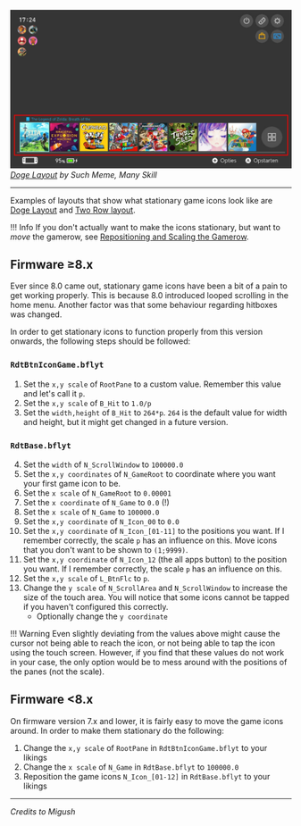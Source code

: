 ![Preview](preview.jpg)  
_[Doge Layout](https://themezer.net/themes/homemenu/BLK--6be) by Such Meme, Many Skill_

---

Examples of layouts that show what stationary game icons look like are [Doge Layout](https://themezer.net/layouts/homemenu/Doge-Layout-e) and [Two Row layout](https://themezer.net/layouts/homemenu/Two-Row-Layout-Compact--1c).

<!-- prettier-ignore -->
!!! Info
    If you don't actually want to make the icons stationary, but want to *move* the gamerow, see [Repositioning and Scaling the Gamerow](../reposition-gamerow/index.md).

## Firmware ≥8.x

Ever since 8.0 came out, stationary game icons have been a bit of a pain to get working properly. This is because 8.0 introduced looped scrolling in the home menu. Another factor was that some behaviour regarding hitboxes was changed.

In order to get stationary icons to function properly from this version onwards, the following steps should be followed:

### `RdtBtnIconGame.bflyt`

1. Set the `x,y scale` of `RootPane` to a custom value. Remember this value and let's call it `p`.
2. Set the `x,y scale` of `B_Hit` to `1.0/p`
3. Set the `width,height` of `B_Hit` to `264*p`. `264` is the default value for width and height, but it might get changed in a future version.

### `RdtBase.bflyt`

4. Set the `width` of `N_ScrollWindow` to `100000.0`
5. Set the `x,y coordinates` of `N_GameRoot` to coordinate where you want your first game icon to be.
6. Set the `x scale` of `N_GameRoot` to `0.00001`
7. Set the `x coordinate` of `N_Game` to `0.0` (!)
8. Set the `x scale` of `N_Game` to `100000.0`
9. Set the `x,y coordinate` of `N_Icon_00` to `0.0`
10. Set the `x,y coordinate` of `N_Icon_[01-11]` to the positions you want. If I remember correctly, the scale `p` has an influence on this. Move icons that you don't want to be shown to `(1;9999)`.
11. Set the `x,y coordinate` of `N_Icon_12` (the all apps button) to the position you want. If I remember correctly, the scale `p` has an influence on this.
12. Set the `x,y scale` of `L_BtnFlc` to `p`.
13. Change the `y scale` of `N_ScrollArea` and `N_ScrollWindow` to increase the size of the touch area. You will notice that some icons cannot be tapped if you haven't configured this correctly.
    - Optionally change the `y coordinate`

<!-- prettier-ignore -->
!!! Warning
    Even slightly deviating from the values above might cause the cursor not being able to reach the icon, or not being able to tap the icon using the touch screen. However, if you find that these values do not work in your case, the only option would be to mess around with the positions of the panes (not the scale).

## Firmware <8.x

On firmware version 7.x and lower, it is fairly easy to move the game icons around. In order to make them stationary do the following:

1. Change the `x,y scale` of `RootPane` in `RdtBtnIconGame.bflyt` to your likings
2. Change the `x scale` of `N_Game` in `RdtBase.bflyt` to `100000.0`
3. Reposition the game icons `N_Icon_[01-12]` in `RdtBase.bflyt` to your likings

---

_Credits to Migush_
